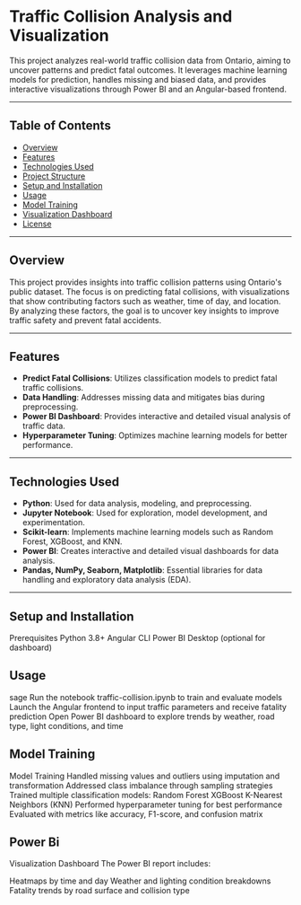 # Traffic Collision Analysis and Visualization

This project analyzes real-world traffic collision data from Ontario, aiming to uncover patterns and predict fatal outcomes. It leverages machine learning models for prediction, handles missing and biased data, and provides interactive visualizations through Power BI and an Angular-based frontend.

---

## Table of Contents
- [Overview](#overview)
- [Features](#features)
- [Technologies Used](#technologies-used)
- [Project Structure](#project-structure)
- [Setup and Installation](#setup-and-installation)
- [Usage](#usage)
- [Model Training](#model-training)
- [Visualization Dashboard](#visualization-dashboard)
- [License](#license)

---

## Overview
This project provides insights into traffic collision patterns using Ontario's public dataset. The focus is on predicting fatal collisions, with visualizations that show contributing factors such as weather, time of day, and location. By analyzing these factors, the goal is to uncover key insights to improve traffic safety and prevent fatal accidents.

---

## Features
- **Predict Fatal Collisions**: Utilizes classification models to predict fatal traffic collisions.
- **Data Handling**: Addresses missing data and mitigates bias during preprocessing.
- **Power BI Dashboard**: Provides interactive and detailed visual analysis of traffic data.
- **Hyperparameter Tuning**: Optimizes machine learning models for better performance.

---

## Technologies Used
- **Python**: Used for data analysis, modeling, and preprocessing.
- **Jupyter Notebook**: Used for exploration, model development, and experimentation.
- **Scikit-learn**: Implements machine learning models such as Random Forest, XGBoost, and KNN.
- **Power BI**: Creates interactive and detailed visual dashboards for data analysis.
- **Pandas, NumPy, Seaborn, Matplotlib**: Essential libraries for data handling and exploratory data analysis (EDA).

---

## Setup and Installation
Prerequisites
Python 3.8+
Angular CLI
Power BI Desktop (optional for dashboard)

## Usage 
sage
Run the notebook traffic-collision.ipynb to train and evaluate models
Launch the Angular frontend to input traffic parameters and receive fatality prediction
Open Power BI dashboard to explore trends by weather, road type, light conditions, and time

## Model Training
Model Training
Handled missing values and outliers using imputation and transformation
Addressed class imbalance through sampling strategies
Trained multiple classification models:
Random Forest
XGBoost
K-Nearest Neighbors (KNN)
Performed hyperparameter tuning for best performance
Evaluated with metrics like accuracy, F1-score, and confusion matrix

## Power Bi 
Visualization Dashboard
The Power BI report includes:

Heatmaps by time and day
Weather and lighting condition breakdowns
Fatality trends by road surface and collision type
